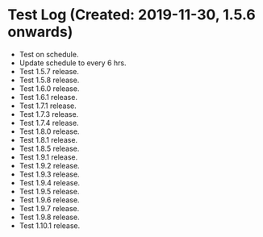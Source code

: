 # Test Log (Created: 2019-11-30, 1.5.6 onwards)
- Test on schedule.
- Update schedule to every 6 hrs.
- Test 1.5.7 release.
- Test 1.5.8 release.
- Test 1.6.0 release.
- Test 1.6.1 release.
- Test 1.7.1 release.
- Test 1.7.3 release.
- Test 1.7.4 release.
- Test 1.8.0 release.
- Test 1.8.1 release.
- Test 1.8.5 release.
- Test 1.9.1 release.
- Test 1.9.2 release.
- Test 1.9.3 release.
- Test 1.9.4 release.
- Test 1.9.5 release.
- Test 1.9.6 release.
- Test 1.9.7 release.
- Test 1.9.8 release.
- Test 1.10.1 release.

